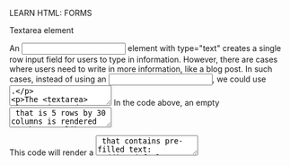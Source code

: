 LEARN HTML: FORMS

Textarea element

An <input> element with type="text" creates a single row input field for users to type in information. However, there are cases where users need to write in more information, like a blog post. In such cases, instead of using an <input>, we could use <textarea>.

The <textarea> element is used to create a bigger text field for users to write more text. We can add the attributes rows and cols to determine the amount of rows and columns for the <textarea>. Take a look:

<form>
  <label for="blog">New Blog Post: </label>
  <br>
  <textarea id="blog" name="blog" rows="5" cols="30">
  </textarea>
</form>
In the code above, an empty <textarea> that is 5 rows by 30 columns is rendered to the page like so:

rendered empty textarea element

If we wanted an even bigger text field, we could click and drag on the bottom right corner to expand it.

When we submit the form, the value of <textarea> is the text written inside the box. If we want to add a default value to text to <textarea> we would include it within the opening and closing tags like so:

<textarea>Adding default text</textarea>
This code will render a <textarea> that contains pre-filled text: "Adding default text".

But don't just take our word for it, let's test it out!

**Instructions:**
We covered of options but users might still have other ideas. Let's make use of a <textarea> element to give users more freedom.

In section element with a class of "extra-info", we have provided a <label> element. Add a <textarea> with the following attributes:

id and name set to "extra"
rows set to "3"
cols set to "40"

Now add some default text to the created <textarea>. You may add any text you want, but it cannot be blank!

**My Code:**
```html
<!DOCTYPE html>
<html lang="en" dir="ltr">
  <head>
    <meta charset="utf-8">
    <link rel="stylesheet" type="text/css" href="style.css">
    <link href="https://fonts.googleapis.com/css?family=Rubik" rel="stylesheet">
    <title>Textarea element</title>
  </head>
  <body>
    <section id="overlay">
      <img src="https://s3.amazonaws.com/codecademy-content/courses/web-101/unit-6/htmlcss1-img_burger-logo.svg" alt="Davie's Burgers Logo" id="logo">
      <hr>
      <form action="submission.html" method="POST">
        <h1>Create a burger!</h1>
                <section class="protein">
          <label for="patty">What type of protein would you like?</label>
    			<input type="text" name="patty" id="patty">
        </section>
        <hr>
        <section class="patties">
          <label for="amount">How many patties would you like?</label>
          <input type="number" name="amount" id="amount">
        </section>
        <hr>
        <section class="cooked">
          <label for="doneness">How do you want your patty cooked</label>
          <br>
          <span>Rare</span>
          <input type="range" name="doneness" id="doneness" value="3" min="1" max="5">
          <span>Well-Done</span>
        </section>
        <hr>
        <section class="toppings">
          <span>What toppings would you like?</span>
          <br>
          <input type="checkbox" name="topping" id="lettuce" value="lettuce">
          <label for="lettuce">Lettuce</label>
          <input type="checkbox" name="topping" id="tomato" value="tomato">
          <label for="tomato">Tomato</label>
          <input type="checkbox" name="topping" id="onion" value="onion">
          <label for="onion">Onion</label>
        </section>
        <hr>
        <section class="cheesy">
          <span>Would you like to add cheese?</span>
          <br>
          <input type="radio" name="cheese" id="yes" value="yes">
          <label for="yes">Yes</label>
          <input type="radio" name="cheese" id="no" value="yes">
          <label for="no">No</label>
        </section>
        <hr>
        <section class="bun-type">
          <label for="bun">What type of bun would you like?</label>
          <select name="bun" id="bun">
            <option value="sesame">Sesame</option>
            <option value="potatoe">Potato</option>
            <option value="pretzel">Pretzel</option>
          </select>
        </section>
        <hr>
        <section class="sauce-selection">
          <label for="sauce">What type of sauce would you like?</label>
          <input list="sauces" id="sauce" name="sauce">
          <datalist id="sauces">
            <option value="ketchup"></option>
            <option value="mayo"></option>
            <option value="mustard"></option>
          </datalist>
        </section>
        <hr>

        <section class="extra-info">
          <label for="extra">Anything else you want to add?</label>
          <br>
          <!--Add your code below-->
          <textarea id="extra" name="extra" rows="3" cols="40">Enter some cool text here :)</textarea>
          
        </section>
        
      </form>
    </section>
  </body>
</html>
```

